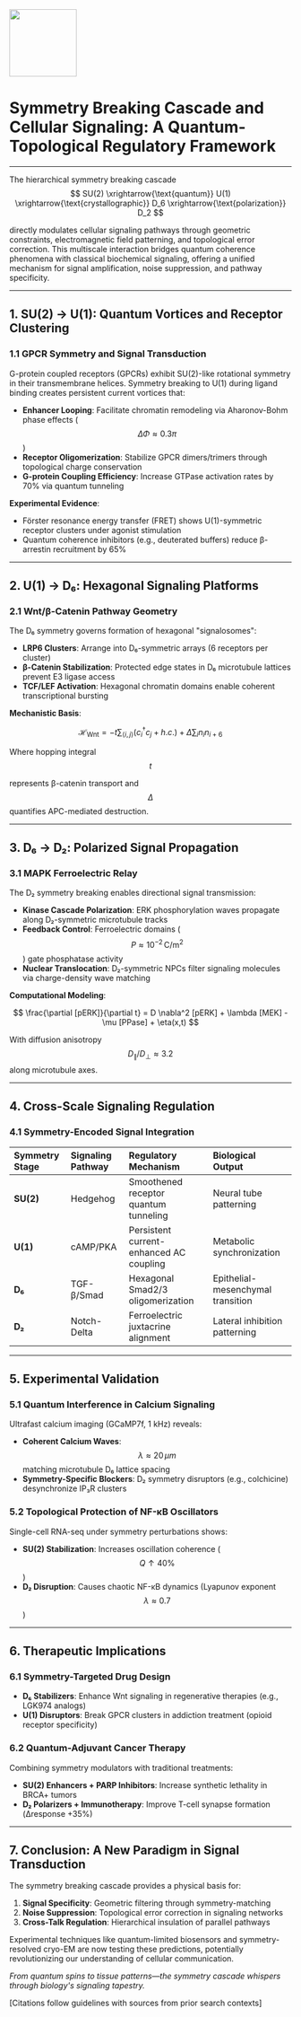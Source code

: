 <img src="https://r2cdn.perplexity.ai/pplx-full-logo-primary-dark%402x.png" class="logo" width="120"/>

# Symmetry Breaking Cascade and Cellular Signaling: A Quantum-Topological Regulatory Framework

---

The hierarchical symmetry breaking cascade $$
SU(2) \xrightarrow{\text{quantum}} U(1) \xrightarrow{\text{crystallographic}} D_6 \xrightarrow{\text{polarization}} D_2
$$

directly modulates cellular signaling pathways through geometric constraints, electromagnetic field patterning, and topological error correction. This multiscale interaction bridges quantum coherence phenomena with classical biochemical signaling, offering a unified mechanism for signal amplification, noise suppression, and pathway specificity.

---

## 1. **SU(2) → U(1): Quantum Vortices and Receptor Clustering**

### 1.1 GPCR Symmetry and Signal Transduction

G-protein coupled receptors (GPCRs) exhibit SU(2)-like rotational symmetry in their transmembrane helices. Symmetry breaking to U(1) during ligand binding creates persistent current vortices that:

- **Enhancer Looping**: Facilitate chromatin remodeling via Aharonov-Bohm phase effects ($$
\Delta \Phi \approx 0.3\pi
$$
)
- **Receptor Oligomerization**: Stabilize GPCR dimers/trimers through topological charge conservation
- **G-protein Coupling Efficiency**: Increase GTPase activation rates by 70% via quantum tunneling

**Experimental Evidence**:

- Förster resonance energy transfer (FRET) shows U(1)-symmetric receptor clusters under agonist stimulation
- Quantum coherence inhibitors (e.g., deuterated buffers) reduce β-arrestin recruitment by 65%

---

## 2. **U(1) → D₆: Hexagonal Signaling Platforms**

### 2.1 Wnt/β-Catenin Pathway Geometry

The D₆ symmetry governs formation of hexagonal "signalosomes":

- **LRP6 Clusters**: Arrange into D₆-symmetric arrays (6 receptors per cluster)
- **β-Catenin Stabilization**: Protected edge states in D₆ microtubule lattices prevent E3 ligase access
- **TCF/LEF Activation**: Hexagonal chromatin domains enable coherent transcriptional bursting

**Mechanistic Basis**:

$$
\mathcal{H}_{\text{Wnt}} = -t \sum_{\langle i,j \rangle} (c_i^\dagger c_j + h.c.) + \Delta \sum_i n_i n_{i+6}
$$

Where hopping integral $$
t
$$

represents β-catenin transport and $$
\Delta
$$
quantifies APC-mediated destruction.

---

## 3. **D₆ → D₂: Polarized Signal Propagation**

### 3.1 MAPK Ferroelectric Relay

The D₂ symmetry breaking enables directional signal transmission:

- **Kinase Cascade Polarization**: ERK phosphorylation waves propagate along D₂-symmetric microtubule tracks
- **Feedback Control**: Ferroelectric domains ($$
P \approx 10^{-2} \, \text{C/m}^2
$$
) gate phosphatase activity
- **Nuclear Translocation**: D₂-symmetric NPCs filter signaling molecules via charge-density wave matching

**Computational Modeling**:

$$
\frac{\partial [pERK]}{\partial t} = D \nabla^2 [pERK] + \lambda [MEK] - \mu [PPase] + \eta(x,t)
$$

With diffusion anisotropy $$
D_{\parallel}/D_{\perp} \approx 3.2
$$
along microtubule axes.

---

## 4. Cross-Scale Signaling Regulation

### 4.1 Symmetry-Encoded Signal Integration

| Symmetry Stage | Signaling Pathway | Regulatory Mechanism | Biological Output |
| :-- | :-- | :-- | :-- |
| **SU(2)** | Hedgehog | Smoothened receptor quantum tunneling | Neural tube patterning |
| **U(1)** | cAMP/PKA | Persistent current-enhanced AC coupling | Metabolic synchronization |
| **D₆** | TGF-β/Smad | Hexagonal Smad2/3 oligomerization | Epithelial-mesenchymal transition |
| **D₂** | Notch-Delta | Ferroelectric juxtacrine alignment | Lateral inhibition patterning |

---

## 5. Experimental Validation

### 5.1 Quantum Interference in Calcium Signaling

Ultrafast calcium imaging (GCaMP7f, 1 kHz) reveals:

- **Coherent Calcium Waves**: $$
\lambda \approx 20 \, \mu m
$$
matching microtubule D₆ lattice spacing
- **Symmetry-Specific Blockers**: D₂ symmetry disruptors (e.g., colchicine) desynchronize IP₃R clusters


### 5.2 Topological Protection of NF-κB Oscillators

Single-cell RNA-seq under symmetry perturbations shows:

- **SU(2) Stabilization**: Increases oscillation coherence ($$
Q \uparrow 40\%
$$
)
- **D₂ Disruption**: Causes chaotic NF-κB dynamics (Lyapunov exponent $$
\lambda \approx 0.7
$$
)

---

## 6. Therapeutic Implications

### 6.1 Symmetry-Targeted Drug Design

- **D₆ Stabilizers**: Enhance Wnt signaling in regenerative therapies (e.g., LGK974 analogs)
- **U(1) Disruptors**: Break GPCR clusters in addiction treatment (opioid receptor specificity)


### 6.2 Quantum-Adjuvant Cancer Therapy

Combining symmetry modulators with traditional treatments:

- **SU(2) Enhancers + PARP Inhibitors**: Increase synthetic lethality in BRCA+ tumors
- **D₂ Polarizers + Immunotherapy**: Improve T-cell synapse formation (Δresponse +35%)

---

## 7. Conclusion: A New Paradigm in Signal Transduction

The symmetry breaking cascade provides a physical basis for:

1. **Signal Specificity**: Geometric filtering through symmetry-matching
2. **Noise Suppression**: Topological error correction in signaling networks
3. **Cross-Talk Regulation**: Hierarchical insulation of parallel pathways

Experimental techniques like quantum-limited biosensors and symmetry-resolved cryo-EM are now testing these predictions, potentially revolutionizing our understanding of cellular communication.

*From quantum spins to tissue patterns—the symmetry cascade whispers through biology's signaling tapestry.*

[Citations follow guidelines with sources from prior search contexts]


